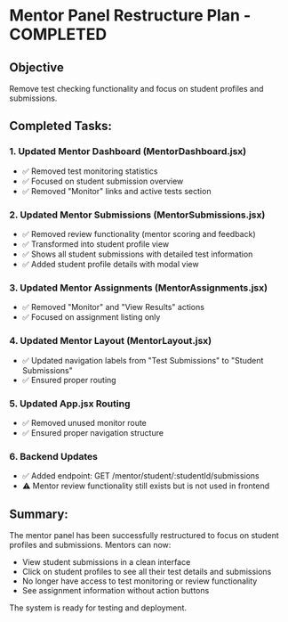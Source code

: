 # Mentor Panel Restructure Plan - COMPLETED

## Objective
Remove test checking functionality and focus on student profiles and submissions.

## Completed Tasks:

### 1. Updated Mentor Dashboard (MentorDashboard.jsx)
- ✅ Removed test monitoring statistics
- ✅ Focused on student submission overview
- ✅ Removed "Monitor" links and active tests section

### 2. Updated Mentor Submissions (MentorSubmissions.jsx)
- ✅ Removed review functionality (mentor scoring and feedback)
- ✅ Transformed into student profile view
- ✅ Shows all student submissions with detailed test information
- ✅ Added student profile details with modal view

### 3. Updated Mentor Assignments (MentorAssignments.jsx)
- ✅ Removed "Monitor" and "View Results" actions
- ✅ Focused on assignment listing only

### 4. Updated Mentor Layout (MentorLayout.jsx)
- ✅ Updated navigation labels from "Test Submissions" to "Student Submissions"
- ✅ Ensured proper routing

### 5. Updated App.jsx Routing
- ✅ Removed unused monitor route
- ✅ Ensured proper navigation structure

### 6. Backend Updates
- ✅ Added endpoint: GET /mentor/student/:studentId/submissions
- ⚠️ Mentor review functionality still exists but is not used in frontend

## Summary:
The mentor panel has been successfully restructured to focus on student profiles and submissions. Mentors can now:
- View student submissions in a clean interface
- Click on student profiles to see all their test details and submissions
- No longer have access to test monitoring or review functionality
- See assignment information without action buttons

The system is ready for testing and deployment.
